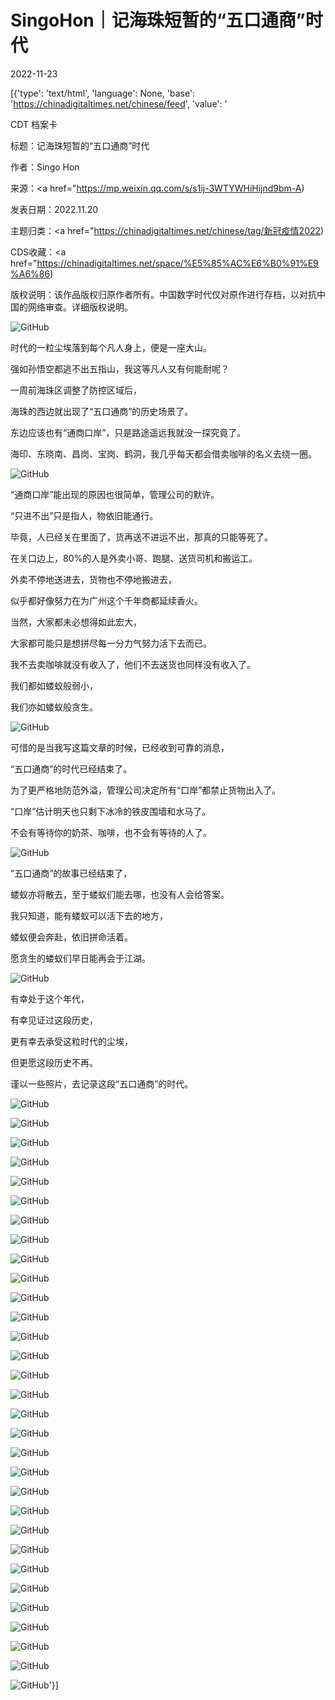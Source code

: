 # SingoHon｜记海珠短暂的“五口通商”时代

2022-11-23

[{'type': 'text/html', 'language': None, 'base': 'https://chinadigitaltimes.net/chinese/feed', 'value': '

CDT 档案卡

标题：记海珠短暂的“五口通商”时代

作者：Singo Hon

来源：<a href="https://mp.weixin.qq.com/s/s1ij-3WTYWHiHijnd9bm-A)

发表日期：2022.11.20

主题归类：<a href="https://chinadigitaltimes.net/chinese/tag/新冠疫情2022)

CDS收藏：<a href="https://chinadigitaltimes.net/space/%E5%85%AC%E6%B0%91%E9%A6%86)

版权说明：该作品版权归原作者所有。中国数字时代仅对原作进行存档，以对抗中国的网络审查。详细版权说明。





![GitHub](https://chinadigitaltimes.net/chinese/files/2022/11/post-690023-637d8534651dd.)

时代的一粒尘埃落到每个凡人身上，便是一座大山。

强如孙悟空都逃不出五指山，我这等凡人又有何能耐呢？

一周前海珠区调整了防控区域后，

海珠的西边就出现了“五口通商”的历史场景了。

东边应该也有“通商口岸”，只是路途遥远我就没一探究竟了。

海印、东晓南、昌岗、宝岗、鹤洞，我几乎每天都会借卖咖啡的名义去绕一圈。

![GitHub](https://chinadigitaltimes.net/chinese/files/2022/11/post-690023-637d85346ef6b.)

“通商口岸”能出现的原因也很简单，管理公司的默许。

“只进不出”只是指人，物依旧能通行。

毕竟，人已经关在里面了，货再送不进运不出，那真的只能等死了。

在关口边上，80%的人是外卖小哥、跑腿、送货司机和搬运工。

外卖不停地送进去，货物也不停地搬进去，

似乎都好像努力在为广州这个千年商都延续香火。

当然，大家都未必想得如此宏大，

大家都可能只是想拼尽每一分力气努力活下去而已。

我不去卖咖啡就没有收入了，他们不去送货也同样没有收入了。

我们都如蝼蚁般弱小，

我们亦如蝼蚁般贪生。

![GitHub](https://chinadigitaltimes.net/chinese/files/2022/11/post-690023-637d853477cea.)

可惜的是当我写这篇文章的时候，已经收到可靠的消息，

“五口通商”的时代已经结束了。

为了更严格地防范外溢，管理公司决定所有“口岸”都禁止货物出入了。

“口岸”估计明天也只剩下冰冷的铁皮围墙和水马了。

不会有等待你的奶茶、咖啡，也不会有等待的人了。

![GitHub](https://chinadigitaltimes.net/chinese/files/2022/11/post-690023-637d853482899.)

“五口通商”的故事已经结束了，

蝼蚁亦将散去，至于蝼蚁们能去哪，也没有人会给答案。

我只知道，能有蝼蚁可以活下去的地方，

蝼蚁便会奔赴，依旧拼命活着。

愿贪生的蝼蚁们早日能再会于江湖。

![GitHub](https://chinadigitaltimes.net/chinese/files/2022/11/post-690023-637d85348cf0b.)

有幸处于这个年代，

有幸见证过这段历史，

更有幸去承受这粒时代的尘埃，

但更愿这段历史不再。

谨以一些照片，去记录这段“五口通商”的时代。

![GitHub](https://chinadigitaltimes.net/chinese/files/2022/11/post-690023-637d853497224.)

![GitHub](https://chinadigitaltimes.net/chinese/files/2022/11/post-690023-637d8534a0835.)

![GitHub](https://chinadigitaltimes.net/chinese/files/2022/11/post-690023-637d8534aae6a.)

![GitHub](https://chinadigitaltimes.net/chinese/files/2022/11/post-690023-637d8534b45b1.)

![GitHub](https://chinadigitaltimes.net/chinese/files/2022/11/post-690023-637d8534bd8f9.)

![GitHub](https://chinadigitaltimes.net/chinese/files/2022/11/post-690023-637d8534c6d81.)

![GitHub](https://chinadigitaltimes.net/chinese/files/2022/11/post-690023-637d8534d0e5a.)

![GitHub](https://chinadigitaltimes.net/chinese/files/2022/11/post-690023-637d8534dc6e2.)

![GitHub](https://chinadigitaltimes.net/chinese/files/2022/11/post-690023-637d8534e864a.)

![GitHub](https://chinadigitaltimes.net/chinese/files/2022/11/post-690023-637d8534f25e7.)

![GitHub](https://chinadigitaltimes.net/chinese/files/2022/11/post-690023-637d8535080a3.)

![GitHub](https://chinadigitaltimes.net/chinese/files/2022/11/post-690023-637d853511832.)

![GitHub](https://chinadigitaltimes.net/chinese/files/2022/11/post-690023-637d85351a339.)

![GitHub](https://chinadigitaltimes.net/chinese/files/2022/11/post-690023-637d8535233c5.)

![GitHub](https://chinadigitaltimes.net/chinese/files/2022/11/post-690023-637d85352ccf5.)

![GitHub](https://chinadigitaltimes.net/chinese/files/2022/11/post-690023-637d85353736b.)

![GitHub](https://chinadigitaltimes.net/chinese/files/2022/11/post-690023-637d853540f1f.)

![GitHub](https://chinadigitaltimes.net/chinese/files/2022/11/post-690023-637d85354a6b6.)

![GitHub](https://chinadigitaltimes.net/chinese/files/2022/11/post-690023-637d8535559d6.)

![GitHub](https://chinadigitaltimes.net/chinese/files/2022/11/post-690023-637d85355f24c.)

![GitHub](https://chinadigitaltimes.net/chinese/files/2022/11/post-690023-637d853568fcd.)

![GitHub](https://chinadigitaltimes.net/chinese/files/2022/11/post-690023-637d8535741e9.)

![GitHub](https://chinadigitaltimes.net/chinese/files/2022/11/post-690023-637d85357e533.)

![GitHub](https://chinadigitaltimes.net/chinese/files/2022/11/post-690023-637d853587d9e.)

![GitHub](https://chinadigitaltimes.net/chinese/files/2022/11/post-690023-637d853593bda.)

![GitHub](https://chinadigitaltimes.net/chinese/files/2022/11/post-690023-637d85359e3f1.)

![GitHub](https://chinadigitaltimes.net/chinese/files/2022/11/post-690023-637d8535a8694.)

![GitHub](https://chinadigitaltimes.net/chinese/files/2022/11/post-690023-637d8535b3380.)

![GitHub](https://chinadigitaltimes.net/chinese/files/2022/11/post-690023-637d8535bca56.)

![GitHub](https://chinadigitaltimes.net/chinese/files/2022/11/post-690023-637d8535c8908.)

![GitHub](https://chinadigitaltimes.net/chinese/files/2022/11/post-690023-637d8535d2574.)'}]